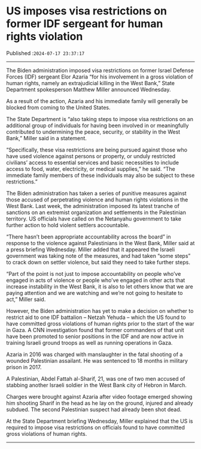 # US imposes visa restrictions on former IDF sergeant for human rights violation

Published :`2024-07-17 23:37:17`

---

The Biden administration imposed visa restrictions on former Israel Defense Forces (IDF) sergeant Elor Azaria “for his involvement in a gross violation of human rights, namely an extrajudicial killing in the West Bank,” State Department spokesperson Matthew Miller announced Wednesday.

As a result of the action, Azaria and his immediate family will generally be blocked from coming to the United States.

The State Department is “also taking steps to impose visa restrictions on an additional group of individuals for having been involved in or meaningfully contributed to undermining the peace, security, or stability in the West Bank,” Miller said in a statement.

“Specifically, these visa restrictions are being pursued against those who have used violence against persons or property, or unduly restricted civilians’ access to essential services and basic necessities to include access to food, water, electricity, or medical supplies,” he said. “The immediate family members of these individuals may also be subject to these restrictions.”

The Biden administration has taken a series of punitive measures against those accused of perpetrating violence and human rights violations in the West Bank. Last week, the administration imposed its latest tranche of sanctions on an extremist organization and settlements in the Palestinian territory. US officials have called on the Netanyahu government to take further action to hold violent settlers accountable.

“There hasn’t been appropriate accountability across the board” in response to the violence against Palestinians in the West Bank, Miller said at a press briefing Wednesday. Miller added that it appeared the Israeli government was taking note of the measures, and had taken “some steps” to crack down on settler violence, but said they need to take further steps.

“Part of the point is not just to impose accountability on people who’ve engaged in acts of violence or people who’ve engaged in other acts that increase instability in the West Bank, it is also to let others know that we are paying attention and we are watching and we’re not going to hesitate to act,” Miller said.

However, the Biden administration has yet to make a decision on whether to restrict aid to one IDF battalion – Netzah Yehuda – which the US found to have committed gross violations of human rights prior to the start of the war in Gaza. A CNN investigation found that former commanders of that unit have been promoted to senior positions in the IDF and are now active in training Israeli ground troops as well as running operations in Gaza.

Azaria in 2016 was charged with manslaughter in the fatal shooting of a wounded Palestinian assailant. He was sentenced to 18 months in military prison in 2017.

A Palestinian, Abdel Fattah al-Sharif, 21, was one of two men accused of stabbing another Israeli soldier in the West Bank city of Hebron in March.

Charges were brought against Azaria after video footage emerged showing him shooting Sharif in the head as he lay on the ground, injured and already subdued. The second Palestinian suspect had already been shot dead.

At the State Department briefing Wednesday, Miller explained that the US is required to impose visa restrictions on officials found to have committed gross violations of human rights.

---


